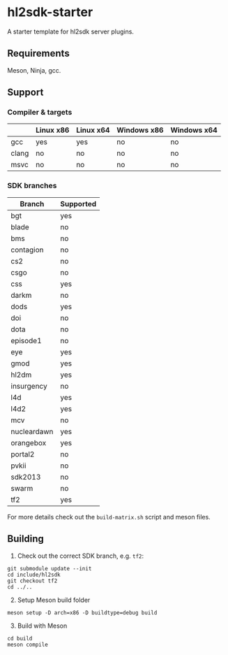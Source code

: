 # hl2sdk-starter

A starter template for hl2sdk server plugins.

## Requirements

Meson, Ninja, gcc.

## Support

### Compiler & targets

|          | Linux x86 | Linux x64 | Windows x86 | Windows x64 |
| ----     | ----      | ----      | ----        | ----        |
| gcc      | yes       | yes       | no          | no          |
| clang    | no        | no        | no          | no          |
| msvc     | no        | no        | no          | no          |

### SDK branches

| Branch      | Supported |
| ----        | ----      |
| bgt         | yes       |
| blade       | no        |
| bms         | no        |
| contagion   | no        |
| cs2         | no        |
| csgo        | no        |
| css         | yes       |
| darkm       | no        |
| dods        | yes       |
| doi         | no        |
| dota        | no        |
| episode1    | no        |
| eye         | yes       |
| gmod        | yes       |
| hl2dm       | yes       |
| insurgency  | no        |
| l4d         | yes       |
| l4d2        | yes       |
| mcv         | no        |
| nucleardawn | yes       |
| orangebox   | yes       |
| portal2     | no        |
| pvkii       | no        |
| sdk2013     | no        |
| swarm       | no        |
| tf2         | yes       |

For more details check out the `build-matrix.sh` script and meson files.

## Building

1. Check out the correct SDK branch, e.g. `tf2`:
```
git submodule update --init
cd include/hl2sdk
git checkout tf2
cd ../..
```

2. Setup Meson build folder
```
meson setup -D arch=x86 -D buildtype=debug build
```

3. Build with Meson
```
cd build
meson compile
```

